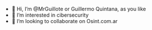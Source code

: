 - 👋 Hi, I’m @MrGuillote or Guillermo Quintana, as you like
- 👀 I’m interested in cibersecurity
- 💞️ I’m looking to collaborate on Osint.com.ar

<!---
MrGuillote/MrGuillote is a ✨ special ✨ repository because its `README.md` (this file) appears on your GitHub profile.
You can click the Preview link to take a look at your changes.
--->
